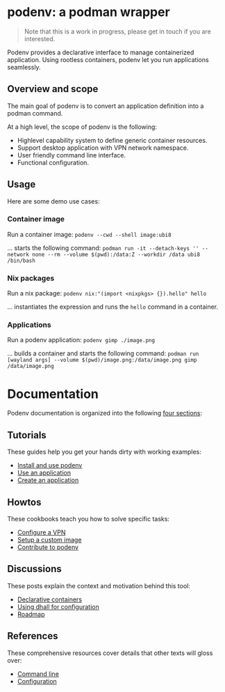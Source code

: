 # podenv: a podman wrapper

> Note that this is a work in progress, please get in touch if you are interested.

Podenv provides a declarative interface to manage containerized application.
Using rootless containers, podenv let you run applications seamlessly.

## Overview and scope

The main goal of podenv is to convert an application definition into a podman command.

At a high level, the scope of podenv is the following:

* Highlevel capability system to define generic container resources.
* Support desktop application with VPN network namespace.
* User friendly command line interface.
* Functional configuration.

## Usage

Here are some demo use cases:

### Container image

Run a container image: `podenv --cwd --shell image:ubi8`

… starts the following command: `podman run -it --detach-keys '' --network none --rm --volume $(pwd):/data:Z --workdir /data ubi8 /bin/bash`

### Nix packages

Run a nix package: `podenv nix:"(import <nixpkgs> {}).hello" hello`

… instantiates the expression and runs the `hello` command in a container.

### Applications

Run a podenv application: `podenv gimp ./image.png`

… builds a container and starts the following command: `podman run [wayland args] --volume $(pwd)/image.png:/data/image.png gimp /data/image.png`

# Documentation

Podenv documentation is organized into the following [four sections][documentation]:

[documentation]: https://www.divio.com/en/blog/documentation/

## Tutorials

These guides help you get your hands dirty with working examples:

* [Install and use podenv](./docs/tutorials/install.md)
* [Use an application](./docs/tutorials/use.md)
* [Create an application](./docs/tutorials/create.md)

## Howtos

These cookbooks teach you how to solve specific tasks:

* [Configure a VPN](./docs/howtos/vpn.md)
* [Setup a custom image](./docs/howtos/image.md)
* [Contribute to podenv](./docs/howtos/contribute.md)

## Discussions

These posts explain the context and motivation behind this tool:

* [Declarative containers](./docs/discussions/declarative-containers.md)
* [Using dhall for configuration](./docs/discussions/dhall-configuration.md)
* [Roadmap](./docs/discussions/roadmap.md)

## References

These comprehensive resources cover details that other texts will gloss over:

* [Command line](./docs/references/command-line.md)
* [Configuration](./docs/references/configuration.md)

